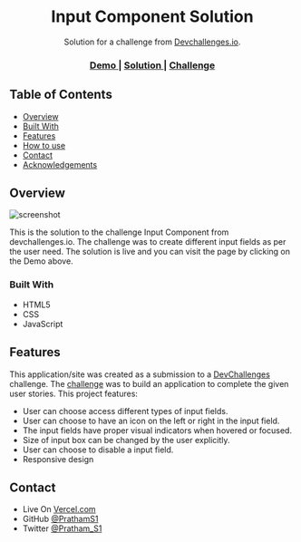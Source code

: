 <!-- Please update value in the {}  -->

<h1 align="center">Input Component Solution</h1>

<div align="center">
   Solution for a challenge from  <a href="http://devchallenges.io" target="_blank">Devchallenges.io</a>.
</div>

<div align="center">
  <h3>
    <a href="https://{your-demo-link.your-domain}">
      Demo
    </a>
    <span> | </span>
    <a href="https://{your-url-to-the-solution}">
      Solution
    </a>
    <span> | </span>
    <a href="https://devchallenges.io/challenges/TSqutYM4c5WtluM7QzGp">
      Challenge
    </a>
  </h3>
</div>

<!-- TABLE OF CONTENTS -->

## Table of Contents

- [Overview](#overview)
- [Built With](#built-with)
- [Features](#features)
- [How to use](#how-to-use)
- [Contact](#contact)
- [Acknowledgements](#acknowledgements)

<!-- OVERVIEW -->

## Overview
![screenshot](https://github.com/PrathamS1/Input-Component-Solution/assets/91936136/0b329df0-e92c-433c-b3f0-3daab3fb53a8)


This is the solution to the challenge Input Component from devchallenges.io. The challenge was to create different input fields as per the user need.
The solution is live and you can visit the page by clicking on the Demo above.

### Built With

- HTML5
- CSS
- JavaScript

## Features

<!-- List the features of your application or follow the template. Don't share the figma file here :) -->

This application/site was created as a submission to a [DevChallenges](https://devchallenges.io/challenges) challenge. The [challenge](https://devchallenges.io/challenges/TSqutYM4c5WtluM7QzGp) was to build an application to complete the given user stories.
This project features:
* User can choose access different types of input fields.
* User can choose to have an icon on the left or right in the input field.
* The input fields have proper visual indicators when hovered or focused.
* Size of input box can be changed by the user explicitly.
* User can choose to disable a input field.
* Responsive design

## Contact

- Live On [Vercel.com](https://{your-web-site-link})
- GitHub [@PrathamS1](https://github.com/PrathamS1)
- Twitter [@Pratham_S1](https://twitter.com/Pratham_S1)
